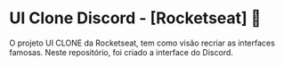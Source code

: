 # UI Clone Discord - [Rocketseat] 🚀

O projeto UI CLONE da Rocketseat, tem como visão recriar as interfaces famosas. Neste repositório, foi criado a interface do Discord. 
